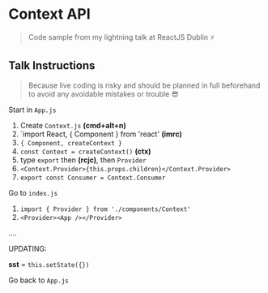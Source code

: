 # Context API

> Code sample from my lightning talk at ReactJS Dublin ⚡

## Talk Instructions

> Because live coding is risky and should be planned in full beforehand
> to avoid any avoidable mistakes or trouble 😎

Start in `App.js`

1.  Create `Context.js` **(cmd+alt+n)**
2.  `import React, { Component } from 'react' **(imrc)**
3.  `{ Component, createContext }`
4.  `const Context = createContext()` **(ctx)**
5.  type `export` then **(rcjc)**, then `Provider`
6.  `<Context.Provider>{this.props.children}</Context.Provider>`
7.  `export const Consumer = Context.Consumer`

Go to `index.js`

1.  `import { Provider } from './components/Context'`
2.  `<Provider><App /></Provider>`

....

UPDATING:

**sst** = `this.setState({})`

Go back to `App.js`
